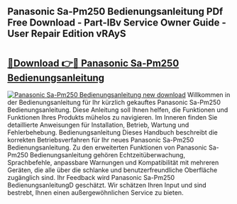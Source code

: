 ## Panasonic Sa-Pm250 Bedienungsanleitung PDf Free Download - Part-IBv Service Owner Guide - User Repair Edition vRAyS

# <h2><a href="http://df4bfw.blite.top/?on=Panasonic+Sa-Pm250+Bedienungsanleitung">🔗Download 👉🔴 Panasonic Sa-Pm250 Bedienungsanleitung</a></h2>

[![Panasonic Sa-Pm250 Bedienungsanleitung new download](https://i.imgur.com/lujVjoI.png)](http://df4bfw.blite.top/?on=Panasonic+Sa-Pm250+Bedienungsanleitung)
Willkommen in der Bedienungsanleitung für Ihr kürzlich gekauftes Panasonic Sa-Pm250 Bedienungsanleitung. Diese Anleitung soll Ihnen helfen, die Funktionen und Funktionen Ihres Produkts mühelos zu navigieren. Im Inneren finden Sie detaillierte Anweisungen für Installation, Betrieb, Wartung und Fehlerbehebung. Bedienungsanleitung Dieses Handbuch beschreibt die korrekten Betriebsverfahren für Ihr neues Panasonic Sa-Pm250 Bedienungsanleitung. Zu den erweiterten Funktionen von Panasonic Sa-Pm250 Bedienungsanleitung gehören Echtzeitüberwachung, Sprachbefehle, anpassbare Warnungen und Kompatibilität mit mehreren Geräten, die alle über die schlanke und benutzerfreundliche Oberfläche zugänglich sind. Ihr Feedback wird Panasonic Sa-Pm250 BedienungsanleitungD geschätzt. Wir schätzen Ihren Input und sind bestrebt, Ihnen einen außergewöhnlichen Service zu bieten.
